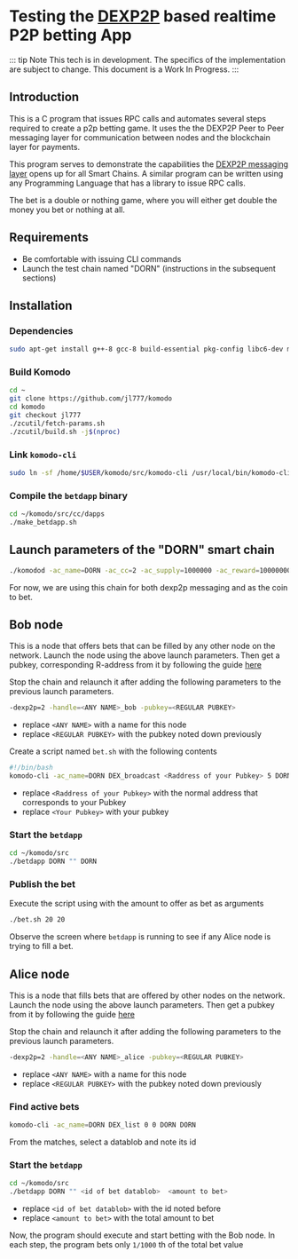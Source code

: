 # Testing the [DEXP2P](../smart-chain-setup/dexp2p.html) based realtime P2P betting App

::: tip Note
This tech is in development. The specifics of the implementation are subject to change. This document is a Work In Progress.
:::

## Introduction

This is a C program that issues RPC calls and automates several steps required to create a p2p betting game. It uses the the DEXP2P Peer to Peer messaging layer for communication between nodes and the blockchain layer for payments.

This program serves to demonstrate the capabilities the [DEXP2P messaging layer](https://docs.komodoplatform.com/basic-docs/smart-chains/smart-chain-setup/dexp2p.html) opens up for all Smart Chains. A similar program can be written using any Programming Language that has a library to issue RPC calls.

The bet is a double or nothing game, where you will either get double the money you bet or nothing at all.

## Requirements

- Be comfortable with issuing CLI commands
- Launch the test chain named "DORN" (instructions in the subsequent sections)

## Installation

### Dependencies

```bash
sudo apt-get install g++-8 gcc-8 build-essential pkg-config libc6-dev m4 g++-multilib autoconf libtool ncurses-dev unzip git python python-zmq zlib1g-dev wget curl bsdmainutils automake cmake clang ntp ntpdate nano -y
```

### Build Komodo

```bash
cd ~
git clone https://github.com/jl777/komodo
cd komodo
git checkout jl777
./zcutil/fetch-params.sh
./zcutil/build.sh -j$(nproc)
```

### Link `komodo-cli`

```bash
sudo ln -sf /home/$USER/komodo/src/komodo-cli /usr/local/bin/komodo-cli
```

### Compile the `betdapp` binary

```bash
cd ~/komodo/src/cc/dapps
./make_betdapp.sh
```

## Launch parameters of the "DORN" smart chain

```bash
./komodod -ac_name=DORN -ac_cc=2 -ac_supply=1000000 -ac_reward=100000000 -addnode=136.243.58.134
```

For now, we are using this chain for both dexp2p messaging and as the coin to bet.

## Bob node

This is a node that offers bets that can be filled by any other node on the network. Launch the node using the above launch parameters. Then get a pubkey, corresponding R-address from it by following the guide [here](./get-new-pubkey)  

Stop the chain and relaunch it after adding the following parameters to the previous launch parameters.

```bash
-dexp2p=2 -handle=<ANY NAME>_bob -pubkey=<REGULAR PUBKEY>
```

- replace `<ANY NAME>` with a name for this node 
- replace `<REGULAR PUBKEY>` with the pubkey noted down previously

Create a script named `bet.sh` with the following contents

```bash
#!/bin/bash
komodo-cli -ac_name=DORN DEX_broadcast <Raddress of your Pubkey> 5 DORN DORN <Your Pubkey> $1 $2
```

- replace `<Raddress of your Pubkey>` with the normal address that corresponds to your Pubkey
- replace `<Your Pubkey>` with your pubkey

### Start the `betdapp`

```bash
cd ~/komodo/src
./betdapp DORN "" DORN
```

### Publish the bet

Execute the script using with the amount to offer as bet as arguments

```bash
./bet.sh 20 20
```

Observe the screen where `betdapp` is running to see if any Alice node is trying to fill a bet.

## Alice node

This is a node that fills bets that are offered by other nodes on the network. Launch the node using the above launch parameters. Then get a pubkey from it by following the guide [here](./get-new-pubkey)  

Stop the chain and relaunch it after adding the following parameters to the previous launch parameters.

```bash
-dexp2p=2 -handle=<ANY NAME>_alice -pubkey=<REGULAR PUBKEY>
```

- replace `<ANY NAME>` with a name for this node 
- replace `<REGULAR PUBKEY>` with the pubkey noted down previously

### Find active bets

```bash
komodo-cli -ac_name=DORN DEX_list 0 0 DORN DORN
```

From the matches, select a datablob and note its id

### Start the `betdapp`

```bash
cd ~/komodo/src
./betdapp DORN "" <id of bet datablob>  <amount to bet>
```

- replace `<id of bet datablob>` with the id noted before
- replace `<amount to bet>` with the total amount to bet

Now, the program should execute and start betting with the Bob node. In each step, the program bets only `1/1000` th of the total bet value
